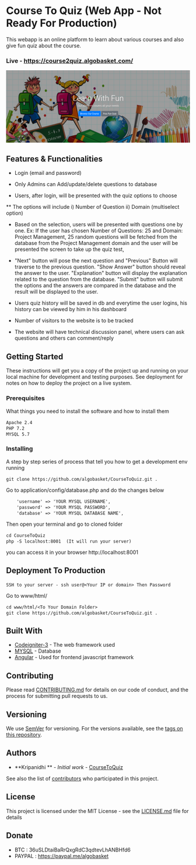 # Course To Quiz (Web App - Not Ready For Production)

This webapp is an online platform to learn about various courses and also give fun quiz about the course.

### Live - https://course2quiz.algobasket.com/

![alt text](https://raw.githubusercontent.com/algobasket/CourseToQuiz/master/background.png) 

## Features & Functionalities

* Login (email and password)

* Only Admins can Add/update/delete questions to database

* Users, after login, will be presented with the quiz options to choose

** The options will include i) Number of Question ii) Domain (multiselect option)

* Based on the selection, users will be presented with questions one by one. Ex: If the user has chosen Number
 of Questions: 25 and Domain: Project Management, 25 random questions will be fetched from the database from the
 Project Management domain and the user will be presented the screen to take up the quiz test,

* "Next" button will pose the next question and "Previous" Button will traverse to the previous question.
 "Show Answer" button should reveal the answer to the user. "Explanation" button will display the explanation
 related to the question from the database. "Submit" button will submit the options and the answers are compared
in the database and the result will be displayed to the user.

* Users quiz history will be saved in db and everytime the user logins, his history can be viewed by him in his dashboard

* Number of visitors to the website is to be tracked

* The website will have technical discussion panel, where users can ask questions and others can comment/reply

## Getting Started

These instructions will get you a copy of the project up and running on your local machine for development and testing purposes. See deployment for notes on how to deploy the project on a live system.

### Prerequisites

What things you need to install the software and how to install them

```
Apache 2.4
PHP 7.2
MYSQL 5.7
```

### Installing

A step by step series of process that tell you how to get a development env running

```
git clone https://github.com/algobasket/CourseToQuiz.git .
```

Go to application/config/database.php and do the changes below

```
	'username' => 'YOUR MYSQL USERNAME',
	'password' => 'YOUR MYSQL PASSWORD',
	'database' => 'YOUR MYSQL DATABASE NAME',
```
Then open your terminal and go to cloned folder
```
cd CourseToQuiz
php -S localhost:8001  (It will run your server)

```
you can access it in your browser http://localhost:8001

## Deployment To Production

```
SSH to your server - ssh user@<Your IP or domain> Then Password
```
Go to www/html/<To Your Domain Folder>

```
cd www/html/<To Your Domain Folder>
git clone https://github.com/algobasket/CourseToQuiz.git .
```


## Built With

* [Codeigniter-3](http://www.codeigniter.com/) - The web framework used
* [MYSQL](https://mysql.com/) - Database
* [Angular](https://angular/) - Used for frontend javascript framework

## Contributing

Please read [CONTRIBUTING.md](https://gist.github.com/algobasket/b24679402957c63ec426) for details on our code of conduct, and the process for submitting pull requests to us.

## Versioning

We use [SemVer](http://semver.org/) for versioning. For the versions available, see the [tags on this repository](https://github.com/algobasket/CourseToQuiz/tags).

## Authors

* **Kripanidhi ** - *Initial work* - [CourseToQuiz](https://github.com/algobasket/CourseToQuiz/)

See also the list of [contributors](https://github.com/algobasket/CourseToQuiz/contributors) who participated in this project.

## License

This project is licensed under the MIT License - see the [LICENSE.md](LICENSE.md) file for details

## Donate

* BTC : 36uSLDtaiBaRrQxgRdC3qdtevLhANBHfd6
* PAYPAL : https://paypal.me/algobasket
